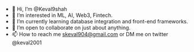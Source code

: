 - 👋 Hi, I’m @Keval9shah
- 👀 I’m interested in ML, AI, Web3, Fintech.
- 🌱 I’m currently learning database integration and front-end frameworks.
- 💞️ I’m open to collaborate on just about anything.
- 📫 How to reach me skeval904@gmail.com or DM me on twitter @keval2001

<!---
Keval9shah/Keval9shah is a ✨ special ✨ repository because its `README.md` (this file) appears on your GitHub profile.
You can click the Preview link to take a look at your changes.
--->
